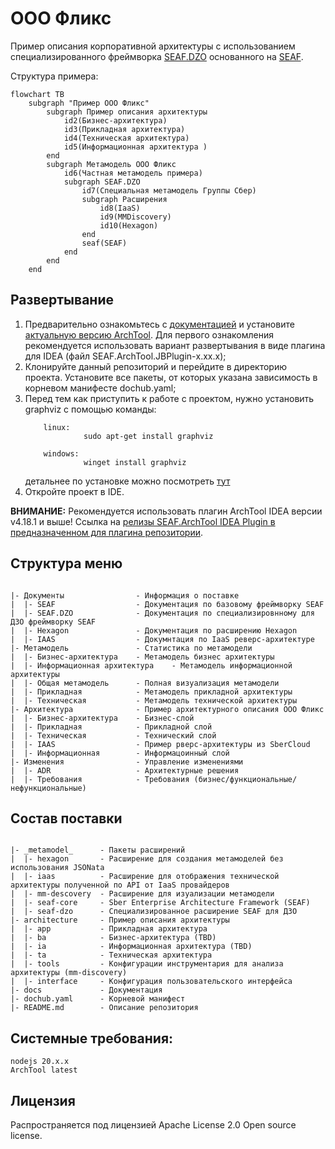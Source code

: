 # ООО Фликс
Пример описания корпоративной архитектуры с использованием специализированного 
фреймворка [SEAF.DZO](https://github.com/SEAFTeam/seaf-dzo-core) основанного на [SEAF](https://github.com/SEAFTeam/seaf-core).

Структура примера:
```mermaid
flowchart TB
    subgraph "Пример ООО Фликс"
        subgraph Пример описания архитектуры
            id2(Бизнес-архитектура)
            id3(Прикладная архитектура)
            id4(Техническая архитектура)
            id5(Информационная архитектура )
        end
        subgraph Метамодель ООО Фликс
            id6(Частная метамодель примера)
            subgraph SEAF.DZO
                id7(Специальная метамодель Группы Сбер)
                subgraph Расширения
                    id8(IaaS)
                    id9(MMDiscovery)
                    id10(Hexagon)
                end
                seaf(SEAF)
            end
        end
    end
```

## Развертывание

1. Предварительно ознакомьтесь с [документацией](https://gitverse.ru/seafteam/seaf-archtool-core#user-content-быстрый-старт) и установите [актуальную версию ArchTool](https://gitverse.ru/seafteam/seaf-archtool-core/releases). Для первого ознакомления рекомендуется использовать вариант развертывания в виде плагина для IDEA (файл SEAF.ArchTool.JBPlugin-х.хх.х);
2. Клонируйте данный репозиторий и перейдите в директорию проекта. Установите все пакеты, от которых указана зависимость в корневом манифесте dochub.yaml;
3. Перед тем как приступить к работе с проектом, нужно установить graphviz c помощью команды:
    ```console
        linux: 
                 sudo apt-get install graphviz
        
        windows: 
                 winget install graphviz
    ```
   детальнее по установке можно посмотреть [тут](https://graphviz.org/download/)
6. Откройте проект в IDE.

**ВНИМАНИЕ:**
 Рекомендуется использовать плагин ArchTool IDEA версии v4.18.1 и выше!
 Ссылка на [релизы SEAF.ArchTool IDEA Plugin в предназначенном для плагина репозитории](https://gitverse.ru/seafteam/seaf-archtool-ideplugin-jetbrains/releases).

## Структура меню
```

|- Документы                - Информация о поставке
|  |- SEAF                  - Документация по базовому фреймворку SEAF
|  |- SEAF.DZO              - Документация по специализировнному для ДЗО фреймворку SEAF
|  |- Hexagon               - Документация по расширению Hexagon
|  |- IAAS                  - Докумнтация по IaaS реверс-архитектуре
|- Метамодель               - Статистика по метамодели
|  |- Бизнес-архитектура    - Метамодель бизнес архитектуры
|  |- Информационная архитектура    - Метамодель информационной архитектуры
|  |- Общая метамодель      - Полная визуализация метамодели
|  |- Прикладная            - Метамодель прикладной архитектуры
|  |- Техническая           - Метамодель технической архитектуры
|- Архитектура              - Пример архитектурного описания ООО Фликс
|  |- Бизнес-архитектура    - Бизнес-слой
|  |- Прикладная            - Прикладной слой
|  |- Техническая           - Технический слой
|  |- IAAS                  - Пример рверс-архитектуры из SberCloud
|  |- Информационная        - Информацоинный слой
|- Изменения                - Управление изменениями
|  |- ADR                   - Архитектурные решения
|  |- Требования            - Требования (бизнес/функциональные/нефункциональные)
```

## Состав поставки

```

|- _metamodel_      - Пакеты расширений
|  |- hexagon       - Расширение для создания метамоделей без использования JSONata
|  |- iaas          - Расширение для отображения технической архитектуры полученной по API от IaaS провайдеров
|  |- mm-descovery  - Расширение для изуализации метамодели
|  |- seaf-core     - Sber Enterprise Architecture Framework (SEAF)
|  |- seaf-dzo      - Специализированное расширение SEAF для ДЗО
|- architecture     - Пример описания архитектуры 
|  |- app           - Прикладная архитектура
|  |- ba            - Бизнес-архитектура (TBD)
|  |- ia            - Информационная архитектура (TBD)
|  |- ta            - Техническая архитектура 
|  |- tools         - Конфигурации инструментария для анализа архитектуры (mm-discovery)
|  |- interface     - Конфигурация пользовательского интерфейса 
|- docs             - Документация
|- dochub.yaml      - Корневой манифест 
|- README.md        - Описание репозитория

```

## Системные требования:
```
nodejs 20.х.х
ArchTool latest
```


## Лицензия

Распространяется под лицензией Apache License 2.0 Open source license.

